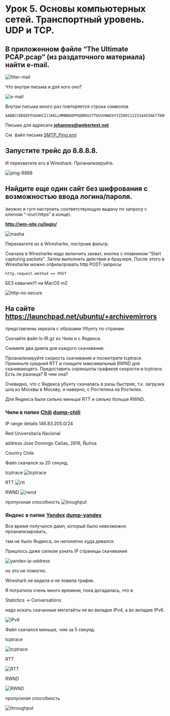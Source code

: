 # Урок 5. Основы компьютерных сетей. Транспортный уровень. UDP и TCP.

## В приложенном файле “The Ultimate PCAP.pcap” (из раздаточного материала) найти e-mail.

![filter-mail](./img/filter-mail.png)

Что внутри письма и для кого оно?

![e-mail](./img/e-mail.png)

Внутри письма много раз повторяется строка символов

```
AABBCCDDEEFFGGHHIIJJKKLLMMNNOOPPQQRRSSTTUUVVWWXXYYZZ00112233445566778899
```

Письмо для адресата **<johannes@webertest.net>**

См. файл письма [SMTP_Ping.eml](./SMTP_Ping.eml)

## Запустите трейс до 8.8.8.8.

И перехватите его в Wireshark. Проанализируйте.

![ping-8888](./img/ping-8888.png)

## Найдите еще один сайт без шифрования с возможностью ввода логина/пароля.

(можно в гугл настроить соответствующую выдачу по запросу с ключом “-inurl:https” в конце).

**http://wm-site.ru/login/**

![masha](./img/masha.png)

Перехватите их в Wiresharke, построив фильтр.

Сначала в Wiresharke надо включить захват, кнопка с плавником "Start capturing packets".
Затем выполнить действия в браузере.
После этого в Wiresharke можно отфильтровать http POST-запросы

```
http.request.method == POST
```

БЕЗ кавычек!!! на MacOS m2

![http-no-secure](./img/http-passwd.png)

## На сайте https://launchpad.net/ubuntu/+archivemirrors

представлены зеркала с образами Убунту по странам.

Скачайте файл ls-lR.gz из Чили и с Яндекса.

Снимите два дампа для каждого скачивания.

Проанализируйте скорость скачивания и посмотрите tcptrace. Прикиньте средний RTT и поищите максимальный RWND для скачивающего.
Предоставить скриншоты графиков скорости и tcptrace. Есть ли разница? В чем она?

Очевидно, что с Яндекса убунту скачалась в разы быстрее, т.к. загрузка шла из Москвы в Москву, и наверно, с Ростелека на Ростелек.

Для Яндекса были сильно меньше RTT и сильно больше RWND.

### Чили в папке [Chili](./Chili/) [dump-chili](./Chili/dump-chili.pcapng)

IP range details 146.83.205.0/24

Red Universitaria Nacional

address Jose Domingo Cañas, 2819, Ñuñoa

Country Chile

Файл скачался за 20 секунд.

tcptrace
![tcptrace](./Chili/tcptrace.png)

RTT
![rtt](./Chili/round-trip-time.png)

RWND
![rwnd](./Chili/window.png)

пропускная способность
![troughput](./Chili/troughput.png)

### Яндекс в папке [Yandex](./Yandex/) [dump-yandex](./Yandex/dump-yandex.pcapng)

Все время получался дамп, который было невозможно проанализировать,

там не было Яндекса, он непонятно куда девался.

Пришлось даже силком узнать IP страницы скачивания

![yandex-ip-address](./Yandex/yandex-ip-address.png)

но это не помогло.

Wireshark не видела и не ловила трафик.

Я потратила очень много времени, пока догадалась, что в

Statictics -> Conversations

надо искать скачанные мегатайты не во вкладке IPv4, а во вкладке IPv6.

![IPv6](./Yandex/IPv6.png)

Файл скачался меньше, чем за 5 секунд.

tcptrace

![tcptrace](./Yandex/tcptrace.png)

RTT

![RTT](./Yandex/round-trip-time.png)

RWND

![RWND](./Yandex/window.png)

пропускная способность

![throughput](./Yandex/throughput.png)
